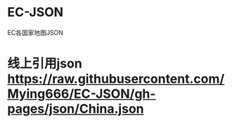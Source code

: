 # EC-JSON
EC各国家地图JSON
# 线上引用json https://raw.githubusercontent.com/Mying666/EC-JSON/gh-pages/json/China.json
